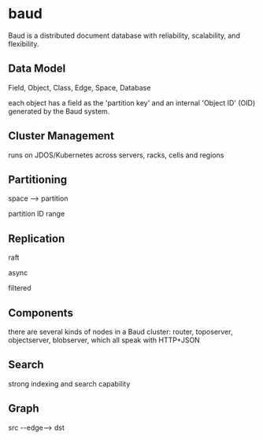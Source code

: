 # baud

Baud is a distributed document database with reliability, scalability, and flexibility. 

## Data Model

Field, Object, Class, Edge, Space, Database

each object has a field as the 'partition key' and an internal 'Object ID' (OID) generated by the Baud system.

## Cluster Management

runs on JDOS/Kubernetes across servers, racks, cells and regions

## Partitioning

space --> partition

partition ID range

## Replication

raft

async

filtered

## Components

there are several kinds of nodes in a Baud cluster: router, toposerver, objectserver, blobserver, which all speak with HTTP+JSON

## Search

strong indexing and search capability

## Graph

src --edge--> dst


